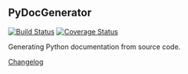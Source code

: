 PyDocGenerator
--------------
[![Build Status](https://travis-ci.com/LukasPolon/docgenerator.svg?branch=master)](https://travis-ci.com/LukasPolon/docgenerator) [![Coverage Status](https://coveralls.io/repos/github/LukasPolon/docgenerator/badge.svg)](https://coveralls.io/github/LukasPolon/docgenerator)


Generating Python documentation from source code.

[Changelog](CHANGELOG.md)
